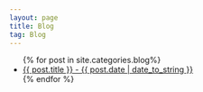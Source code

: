 ```yaml
---
layout: page
title: Blog
tag: Blog
---
```


<div class="blogposts">
	<div class="blogpost">
		<ul>
			{% for post in site.categories.blog%}
				<li>
					<a id="menu" href="{{ post.url }}">
					  {{ post.title }}  -  {{ post.date | date_to_string }}
					</a>
				</li>
			{% endfor %}
		</ul>
	</div>
</div>
<br>
